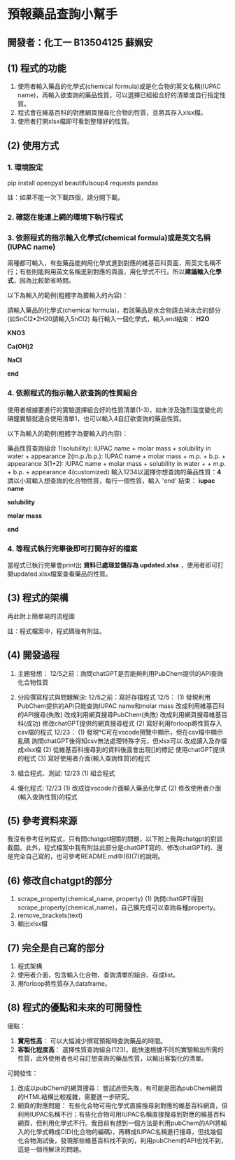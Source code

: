 # 預報藥品查詢小幫手

## 開發者：化工一 B13504125 蘇姵安

## (1) 程式的功能

1. 使用者輸入藥品的化學式(chemical formula)或是化合物的英文名稱(IUPAC name)，再輸入欲查詢的藥品性質，可以選擇已經組合好的清單或自行指定性質。
2. 程式會在維基百科的對應網頁搜尋化合物的性質，並將其存入xlsx檔。
3. 使用者打開xlsx檔即可看到整理好的性質。

## (2) 使用方式

### 1. 環境設定

pip install openpyxl beautifulsoup4 requests pandas

註：如果不能一次下載四個，請分開下載。

### 2. 確認在能連上網的環境下執行程式

### 3. 依照程式的指示輸入化學式(chemical formula)或是英文名稱(IUPAC name)

兩種都可輸入，有些藥品能夠用化學式進到對應的維基百科頁面，用英文名稱不行；有些則能夠用英文名稱進到對應的頁面，用化學式不行。所以**建議輸入化學式**，因為比較節省時間。

以下為輸入的範例(粗體字為要輸入的內容)：

請輸入藥品的化學式(chemical formula)，若該藥品是水合物請去掉水合的部分(如SnCl2•2H20請輸入SnCl2)
每行輸入一個化學式，輸入end結束：
**H2O**

**KNO3**

**Ca(OH)2**

**NaCl**

**end**

### 4. 依照程式的指示輸入欲查詢的性質組合

使用者根據要進行的實驗選擇組合好的性質清單(1-3)，如未涉及強烈溫度變化的碘鐘實驗就適合使用清單1，也可以輸入4自訂欲查詢的藥品性質。

以下為輸入的範例(粗體字為要輸入的內容)：

藥品性質查詢組合
1(solubility):  IUPAC name + molar mass + solubility in water + appearance
2(m.p./b.p.):   IUPAC name + molar mass + m.p. + b.p. + appearance
3(1+2): IUPAC name + molar mass + solubility in water + + m.p. + b.p. + appearance
4(customized)
輸入1234以選擇你想查詢的藥品性質：**4**
請以小寫輸入想查詢的化合物性質，每行一個性質，輸入 'end' 結束：
**iupac name**

**solubility**

**molar mass**

**end**

### 4. 等程式執行完畢後即可打開存好的檔案

當程式已執行完畢會print出 **資料已處理並儲存為 updated.xlsx** ，使用者即可打開updated.xlsx檔案查看藥品的性質。

## (3) 程式的架構

再此附上簡單易的流程圖

註：程式檔案中，程式碼後有附註。

## (4) 開發過程

1. 主題發想：
    12/5之前：詢問chatGPT是否能夠利用PubChem提供的API查詢化合物性質

2. 分段撰寫程式與問題解決: 
    12/5之前：寫好存檔程式
    12/5：
    (1) 發現利用PubChem提供的API只能查詢IUPAC name和molar mass
        改成利用維基百科的API搜尋(失敗)
        改成利用網頁搜尋PubChem(失敗)
        改成利用網頁搜尋維基百科(成功)
        修改chatGPT提供的網頁搜尋程式
    (2) 寫好利用forloop將性質存入csv檔的程式
    12/23：
    (1) 發現℃可在vscode預覽中顯示，但在csv檔中顯示亂碼
        詢問chatGPT後得知csv無法處理特殊字元，但xlsx可以
        改成讀入及存檔成xlsx檔
    (2) 從維基百科搜尋到的資料後面會出現[]的標記
        使用chatGPT提供的程式
    (3) 寫好使用者介面(輸入查詢性質)的程式

3. 組合程式、測試:
    12/23
    (1) 組合程式

4. 優化程式:
    12/23
    (1) 改成從vscode介面輸入藥品化學式
    (2) 修改使用者介面(輸入查詢性質)的程式

## (5) 參考資料來源

我沒有參考任何程式，只有問chatgpt相關的問題，以下附上我與chatgpt的對談截圖。此外，程式檔案中我有附註此部分是chatGPT寫的、修改chatGPT的、還是完全自己寫的，也可參考README.md中(6)(7)的說明。


## (6) 修改自chatgpt的部分

1. scrape_property(chemical_name, property)
    (1) 詢問chatGPT得到scrape_property(chemical_name)，自己擴充成可以查詢各種property。
2. remove_brackets(text)
3. 輸出xlsx檔

## (7) 完全是自己寫的部分

1. 程式架構
2. 使用者介面，包含輸入化合物、查詢清單的組合、存成list。
3. 用forloop將性質存入dataframe。

## (8) 程式的優點和未來的可開發性

優點：
1. **實用性高**：
    可以大幅減少撰寫預報時查詢藥品的時間。
3. **客製化程度高**：
    選擇性質查詢組合(123)，能快速根據不同的實驗輸出所需的性質，此外使用者也可自訂想查詢的藥品性質，以輸出客製化的清單。

可開發性：
1. 改成以pubChem的網頁搜尋：
    嘗試過但失敗，有可能是因為pubChem網頁的HTML結構比較複雜，需要進一步研究。
2. 網頁的對應問題：
    有些化合物可用化學式直接搜尋到對應的維基百科網頁，但利用IUPAC名稱不行；有些化合物可用IUPAC名稱直接搜尋到對應的維基百科網頁，但利用化學式不行。我目前有想到一個方法是利用pubChem的API將輸入的化學式轉成CID(化合物的編碼)，再轉成IUPAC名稱進行搜尋，但找幾個化合物測試後，發現那些維基百科找不到的，利用pubChem的API也找不到，這是一個待解決的問題。
